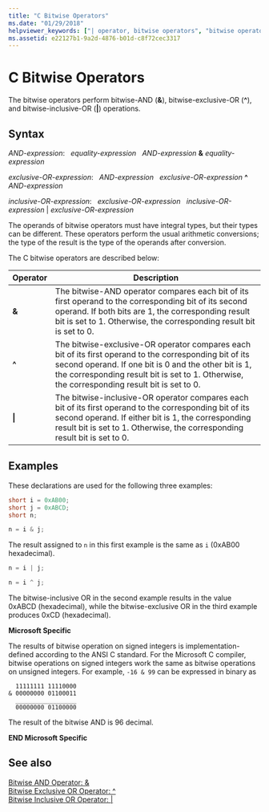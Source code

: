 ```yaml
---
title: "C Bitwise Operators"
ms.date: "01/29/2018"
helpviewer_keywords: ["| operator, bitwise operators", "bitwise operators, Visual C", "bitwise operators", "operators [C], bitwise", "^ operator, bitwise operators", "AND operator", "ampersand operator (&)", "^ operator", "& operator, bitwise operators"]
ms.assetid: e22127b1-9a2d-4876-b01d-c8f72cec3317
---
```

# C Bitwise Operators

The bitwise operators perform bitwise-AND (**&**), bitwise-exclusive-OR (**^**), and bitwise-inclusive-OR (**&#124;**) operations.

## Syntax

*AND-expression*:
&nbsp;&nbsp;*equality-expression*
&nbsp;&nbsp;*AND-expression* **&** *equality-expression*

*exclusive-OR-expression*:
&nbsp;&nbsp;*AND-expression*
&nbsp;&nbsp;*exclusive-OR-expression* **^** *AND-expression*

*inclusive-OR-expression*:
&nbsp;&nbsp;*exclusive-OR-expression*
&nbsp;&nbsp;*inclusive-OR-expression* &#124; *exclusive-OR-expression*

The operands of bitwise operators must have integral types, but their types can be different. These operators perform the usual arithmetic conversions; the type of the result is the type of the operands after conversion.

The C bitwise operators are described below:

|Operator|Description|
|--------------|-----------------|
|**&**|The bitwise-AND operator compares each bit of its first operand to the corresponding bit of its second operand. If both bits are 1, the corresponding result bit is set to 1. Otherwise, the corresponding result bit is set to 0.|
|**^**|The bitwise-exclusive-OR operator compares each bit of its first operand to the corresponding bit of its second operand. If one bit is 0 and the other bit is 1, the corresponding result bit is set to 1. Otherwise, the corresponding result bit is set to 0.|
|**&#124;**|The bitwise-inclusive-OR operator compares each bit of its first operand to the corresponding bit of its second operand. If either bit is 1, the corresponding result bit is set to 1. Otherwise, the corresponding result bit is set to 0.|

## Examples

These declarations are used for the following three examples:

```C
short i = 0xAB00;
short j = 0xABCD;
short n;

n = i & j;
```

The result assigned to `n` in this first example is the same as `i` (0xAB00 hexadecimal).

```C
n = i | j;

n = i ^ j;
```

The bitwise-inclusive OR in the second example results in the value 0xABCD (hexadecimal), while the bitwise-exclusive OR in the third example produces 0xCD (hexadecimal).

**Microsoft Specific**

The results of bitwise operation on signed integers is implementation-defined according to the ANSI C standard. For the Microsoft C compiler, bitwise operations on signed integers work the same as bitwise operations on unsigned integers. For example, `-16 & 99` can be expressed in binary as

```Expression
  11111111 11110000
& 00000000 01100011
  _________________
  00000000 01100000
```

The result of the bitwise AND is 96 decimal.

**END Microsoft Specific**

## See also

[Bitwise AND Operator: &](../cpp/bitwise-and-operator-amp.md)<br/>
[Bitwise Exclusive OR Operator: ^](../cpp/bitwise-exclusive-or-operator-hat.md)<br/>
[Bitwise Inclusive OR Operator: &#124;](../cpp/bitwise-inclusive-or-operator-pipe.md)
